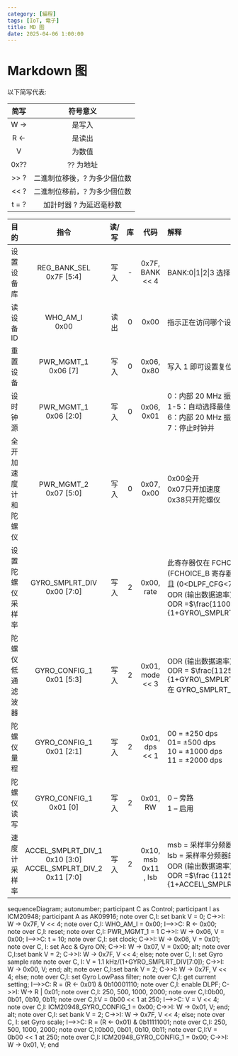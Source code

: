 ```yaml
---
category: [編程]
tags: [IoT, 電子]
title: MD 图
date: 2025-04-06 1:00:00
---
```


<style>
  table {
    width: 100%
    }
  td {
    vertical-align: center;
    text-align: center;
  }
  table.inputT{
    margin: 10px;
    width: auto;
    margin-left: auto;
    margin-right: auto;
    border: none;
  }
  input{
    text-align: center;
    padding: 0px 10px;
  }
  iframe{
    width: 100%;
    display: block;
    border-style:none;
  }
  
</style>

<script src="../assets/plugin/mermaid.min.js"></script>


# Markdown 图

以下简写代表:

|简写|符号意义|
|:---:|:---:|
|W ->| 是写入|
|R <-|是读出|
|V|为数值|
|0x??|?? 为地址|
|>> ?|二進制位移後，? 为多少個位数|
|<< ?|二進制位移前，? 为多少個位数|
|t = ?|加計时器 ? 为延迟毫秒数|


|目的|指令|读/写|库|代码|解释|
|:---:|:---:|:---:|:---:|:---:|:---|
|设置设备库|REG_BANK_SEL<br>0x7F [5:4]|写入|-|0x7F, BANK << 4|BANK:0\|1\|2\|3 选择用户库|
|读设备 ID|WHO_AM_I<br>0x00|读出|0|0x00|指示正在访问哪个设备|
|重置设备|PWR_MGMT_1<br>0x06 [7]|写入|0|0x06, 0x80|写入 1 即可设置复位|
|设时钟源|PWR_MGMT_1<br>0x06 [2:0]|写入|0|0x06, 0x01|0：内部 20 MHz 振荡器<br>1-5：自动选择最佳可用时钟源<br>6：内部 20 MHz 振荡器<br>7：停止时钟并|
|全开加速度计<br>和陀螺仪|PWR_MGMT_2<br>0x07 [5:0]|写入|0|0x07, 0x00|0x00全开<br>0x07只开加速度<br>0x38只开陀螺仪|
|设置陀螺仪<br>采样率|GYRO_SMPLRT_DIV<br>0x00 [7:0] |写入|2|0x00, rate|此寄存器仅在 FCHOICE = 1'b1<br>(FCHOICE_B 寄存器位为 1'b0)<br>且 (0<DLPF_CFG<7) 时有效。<br>ODR (输出数据速率) 计算如下:<br>ODR =$\frac{1100}{1+GYRO\_SMPLRT\_DIV}H_z$|
|陀螺仪<br>低通滤波器|GYRO_CONFIG_1<br>0x01 [5:3]|写入|2|0x01, mode << 3|ODR (输出数据速率) 计算如下:<br>ODR = $\frac{1125}{1+GYRO\_SMPLRT\_DIV}H_z$<br>在 GYRO_SMPLRT_DIV 为 0...255|
|陀螺仪<br>量程|GYRO_CONFIG_1<br>0x01 [2:1]|写入|2|0x01, dps << 1|00 = ±250 dps<br>01= ±500 dps<br>10 = ±1000 dps<br>11 = ±2000 dps|
|陀螺仪<br>读写|GYRO_CONFIG_1<br>0x01 [0]|写入|2|0x01, RW|0 – 旁路<br>1 – 启用|
|速度计<br>采样率|ACCEL_SMPLRT_DIV_1<br>0x10 [3:0]<br> ACCEL_SMPLRT_DIV_2<br>0x11 [7:0]|写入|2|0x10, msb<br>0x11 , lsb|msb = 采样率分频器的 MSB (4位)<br>lsb = 采样率分频器的 LSB (8位)<br>ODR (输出数据速率) 计算如下:<br>ODR =$\frac {1125}{1+ACCEL\_SMPLRT\_DIV[11:0]}H_z$|




<div class="mermaid">
sequenceDiagram;
   autonumber;
   participant C as Control; 
   participant I as ICM20948;
   participant A as AK09916;
   note over C,I: set bank V = 0;
   C->>I: W -> 0x7F, V << 4;
   note over C,I: WHO_AM_I = 0x00;
   I-->>C: R <- 0x00;
   note over C,I: reset;
   note over C,I: PWR_MGMT_1 = 1
   C->>I: W -> 0x06, V = 0x00;
   I-->>C: t = 10;
   note over C,I: set clock;
   C->>I: W -> 0x06, V = 0x01;
   note over C, I: set Acc & Gyro ON;
   C->>I: W -> 0x07, V = 0x00;
   alt;
   note over C,I:set bank V = 2;
   C->>I: W -> 0x7F, V << 4;   
   else;
   note over C, I: set Gyro sample rate   
   note over C, I: V = 1.1 kHz/(1+GYRO_SMPLRT_DIV[7:0]);
   C->>I: W -> 0x00, V;
   end;
   alt;
   note over C,I:set bank V = 2;
   C->>I: W -> 0x7F, V << 4;   
   else; 
   note over C,I: set Gyro LowPass filter;
   note over C,I: get current setting;
   I-->>C: R = (R <- 0x01) & 0b10001110;
   note over C,I: enable DLPF;
   C->>I: W-> R | 0x01;
   note over C,I: 250,  500, 1000, 2000;
   note over C,I:0b00, 0b01, 0b10, 0b11;
   note over C,I:V = 0b00 << 1 at 250;
   I-->>C: V =  V << 4;
   note over C,I: ICM20948_GYRO_CONFIG_1 = 0x00;  
   C->>I: W -> 0x01, V;
   end;
   alt;
   note over C,I: set bank V = 2;
   C->>I: W -> 0x7F, V << 4;
   else;
   note over C, I: set Gyro scale;
   I-->>C: R = (R <- 0x01) & 0b11111001; 
   note over C,I: 250,  500, 1000, 2000;
   note over C,I:0b00, 0b01, 0b10, 0b11;
   note over C,I:V = 0b00 << 1 at 250;
   note over C,I: ICM20948_GYRO_CONFIG_1 = 0x00;
   C->>I: W -> 0x01, V;
   end
</div>